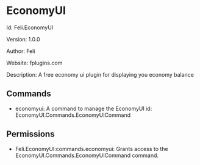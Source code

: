 # EconomyUI
Id: Feli.EconomyUI

Version: 1.0.0

Author: Feli

Website: fplugins.com

Description: A free economy ui plugin for displaying you economy balance

## Commands
- economyui: A command to manage the EconomyUI
  id: EconomyUI.Commands.EconomyUICommand

## Permissions
- Feli.EconomyUI:commands.economyui: Grants access to the EconomyUI.Commands.EconomyUICommand command.
